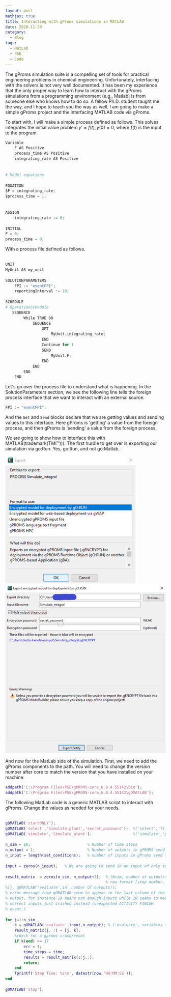 ```yaml
---
layout: post
mathjax: true
title: Interacting with gProms simulations in MATLAB
date: 2020-11-20
category:
  - Blog
tags:
  - MatLab
  - PSE
  - Code
---
```


The gProms simulation suite is a compelling set of tools for practical engineering problems in chemical engineering. Unfortunately, interfacing with the solvers is not very well documented. It has been my experience that the only proper way to learn how to interact with the gProms simulations from a programming environment (e.g., Matlab) is from someone else who knows how to do so. A fellow Ph.D. student taught me the way, and I hope to teach you the way as well. I am going to make a simple gProms project and the interfacing MATLAB code via gProms. 

To start with, I will make a simple process defined as follows. This solves integrates the initial value problem $y'=f(t), y(0)=0$, where $f(t)$ is the input to the program.


```python
Variable
    F AS Positive
    process_time AS Positive
    integrating_rate AS Positive


# Model equations

EQUATION
$F = integrating_rate;
$process_time = 1;


ASSIGN
    integrating_rate := 0;

INITIAL
F = 0;
process_time = 0;
```
With a process file defined as follows.

```python

UNIT
MyUnit AS my_unit

SOLUTIONPARAMETERS
    FPI := "eventFPI";
    reportingInterval := 10;

SCHEDULE
# OperationSchedule
   SEQUENCE
        While TRUE DO
            SEQUENCE
                GET
                    MyUnit.integrating_rate;
                END
                Continue for 1
                SEND
                    MyUnit.F;
                END
            END
        END
    END
```

Let's go over the process file to understand what is happening. In the SolutionParameters section, we see the following line tells the foreign process interface that we want to interact with an external source.

```python
FPI := "eventFPI";
```
And the ``Get`` and  ``Send`` blocks declare that we are getting values and sending values to this interface. Here gProms is 'getting' a value from the foreign process, and then gProms is 'sending' a value from the foreign process. 

We are going to show how to interface this with MATLAB(trademark(TM(™))). The first hurdle to get over is exporting our simulation via go:Run. Yes, go:Run, and not go:Matlab.

![image](/assets/imgs/Export.png)
![image](/assets/imgs/Export_2.png)

And now for the MatLab side of the simulation. First, we need to add the gProms components to the path. You will need to change the version number after core to match the version that you have installed on your machine.

```matlab
addpath('C:\Program Files\PSE\gPROMS-core_6.0.4.55142\bin');
addpath('C:\Program Files\PSE\gPROMS-core_6.0.4.55142\gOMATLAB');
```

The following MatLab code is a generic MATLAB script to interact with gProms. Change the values as needed for your needs.

```matlab

gOMATLAB('startONLY');
gOMATLAB('select','Simulate_plant','secret_password');  %('select','file_name','encryption_password')
gOMATLAB('simulate','Simulate_plant');                  %('simulate','process_name')

n_sim = 10;                         % Number of time steps
n_output = 1;                       % Number of outputs in gPROMS send task
n_input = length(set_conditions);   % number of inputs in gProms send task

input = zeros(n_input);   % We are going to send in an input of only zeros

result_matrix  = zeros(n_sim, n_output+2);  % (Nsim, number of outputs+2) [outputs are the entities in gOMATLAB_send]
                                            % row format [step number, output values, gProms return code]
%[j, gOMATLAB('evaluate',in',number of outputs)];
% error message from gOMATLAB seem to appear in the last column of the
% output, for instance 19 means not enough inputs while 18 seems to mean
% correct inputs just crashed instead (unexpected ACTIVITY FINISH
% event.)

for j=1:n_sim
    k = gOMATLAB('evaluate',input,n_output); % ('evaluate', variables to gProms, number of variables to get from gProms )
    result_matrix(j, :) = [j, k]; 
    %check for a gproms crash/reset
    if k(end) >= 17
        err = 1;
        time_steps = time;
        results = result_matrix(1:j,:);
        return;
    end
    fprintf('Step Time: %s\n', datestr(now,'HH:MM:SS'));
end

gOMATLAB('stop');
```
